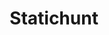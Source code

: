 ---
title: Statichunt
email: hey.statichunt@gmail.com
image: "/images/profile.svg"
description: ""
social:
  twitter: https://twitter.com/heyStatichunt
  github: https://github.com/statichunt/
---